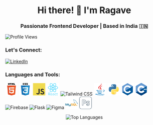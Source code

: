 <h1 align="center">Hi there! 👋 I'm Ragave</h1>
<h3 align="center">Passionate Frontend Developer | Based in India 🇮🇳</h3>

<p align="left"> 
  <img src="https://komarev.com/ghpvc/?username=ragave103&label=Profile%20views&color=0e75b6&style=flat" alt="Profile Views" /> 
</p>

<h3 align="left">Let's Connect:</h3>
<p align="left">
  <a href="www.linkedin.com/in/ragave-i-23097b227" target="_blank"><img align="center" src="https://raw.githubusercontent.com/rahuldkjain/github-profile-readme-generator/master/src/images/icons/Social/linked-in-alt.svg" alt="LinkedIn" height="30" width="40" /></a>
</p>

<h3 align="left">Languages and Tools:</h3>
<p align="left"> 
  <img src="https://raw.githubusercontent.com/devicons/devicon/master/icons/html5/html5-original-wordmark.svg" alt="HTML5" width="40" height="40"/>
  <img src="https://raw.githubusercontent.com/devicons/devicon/master/icons/css3/css3-original-wordmark.svg" alt="CSS3" width="40" height="40"/>
  <img src="https://raw.githubusercontent.com/devicons/devicon/master/icons/javascript/javascript-original.svg" alt="JavaScript" width="40" height="40"/>
  <img src="https://raw.githubusercontent.com/devicons/devicon/master/icons/react/react-original-wordmark.svg" alt="React.js" width="40" height="40"/>
  <img src="https://www.vectorlogo.zone/logos/tailwindcss/tailwindcss-icon.svg" alt="Tailwind CSS" width="40" height="40"/>
  <img src="https://raw.githubusercontent.com/devicons/devicon/master/icons/java/java-original.svg" alt="Java" width="40" height="40"/>
  <img src="https://raw.githubusercontent.com/devicons/devicon/master/icons/python/python-original.svg" alt="Python" width="40" height="40"/>
  <img src="https://raw.githubusercontent.com/devicons/devicon/master/icons/c/c-original.svg" alt="C" width="40" height="40"/>
  <img src="https://raw.githubusercontent.com/devicons/devicon/master/icons/cplusplus/cplusplus-original.svg" alt="C++" width="40" height="40"/>
  <img src="https://raw.githubusercontent.com/devicons/devicon/master/icons/firebase/firebase-icon.svg" alt="Firebase" width="40" height="40"/>
  <img src="https://www.vectorlogo.zone/logos/pocoo_flask/pocoo_flask-icon.svg" alt="Flask" width="40" height="40"/>
  <img src="https://www.vectorlogo.zone/logos/figma/figma-icon.svg" alt="Figma" width="40" height="40"/>
  <img src="https://raw.githubusercontent.com/devicons/devicon/master/icons/mysql/mysql-original-wordmark.svg" alt="MySQL" width="40" height="40"/>
  <img src="https://raw.githubusercontent.com/devicons/devicon/master/icons/photoshop/photoshop-line.svg" alt="Photoshop" width="40" height="40"/>
</p>

<p align="center">
  <img src="https://github-readme-stats.vercel.app/api/top-langs?username=ragave103&show_icons=true&locale=en&layout=compact" alt="Top Languages" />
</p>
